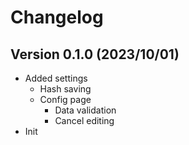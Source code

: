 # Changelog

## Version 0.1.0 (2023/10/01)

- Added settings
  - Hash saving
  - Config page
    - Data validation
    - Cancel editing
- Init
